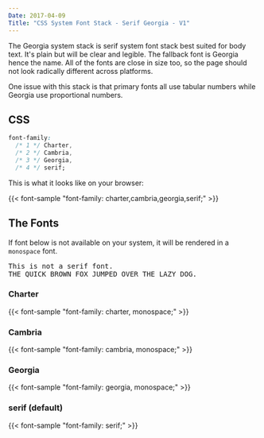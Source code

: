 ```yaml
---
Date: 2017-04-09
Title: "CSS System Font Stack - Serif Georgia - V1"
---
```


The Georgia system stack is serif system font stack best suited for body text.  It's plain but will be clear and legible.  The fallback font is Georgia hence the name.
All of the fonts are close in size too, so the page  should not look radically different across platforms.

One issue with this stack is that primary fonts all use tabular numbers while Georgia use proportional numbers.

## CSS

```css
font-family:
  /* 1 */ Charter,
  /* 2 */ Cambria,
  /* 3 */ Georgia,
  /* 4 */ serif;
```

This is what it looks like on your browser:

{{< font-sample "font-family: charter,cambria,georgia,serif;" >}} 

## The Fonts

If font below is not available on your system, it will be rendered in a
`monospace` font.

<p class="sample" style="font-family: monospace;">
This is not a serif font.<br>
THE QUICK BROWN FOX JUMPED OVER THE LAZY DOG.
</p>

### Charter

{{< font-sample "font-family: charter, monospace;" >}}

### Cambria

{{< font-sample "font-family: cambria, monospace;" >}}

### Georgia

{{< font-sample "font-family: georgia, monospace;" >}}

### serif (default)

{{< font-sample "font-family: serif;" >}}
